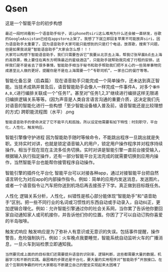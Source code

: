 # Qsen
这是一个智能平台的初步构想

    最近一段时间看到一个语音助手帖子，说iphone的siri这么难用为什么还会被一直研发，谷歌的GoogleAssistan已经在appstore上架了。我想了下就立即回复苹果不可能放弃siri，因为语音助手太重要了。因为语音助手大家可能只能想到的只是打个电话，放首歌，搜索下问题，但是如果我说是“智能语音助手”大家会怎么想！！！
    大家可以构想下智能语音助手，我们只需要告诉它“我要从北京去上海，帮我订张早晨8点去上海的高铁票，晚上要住在离东方明珠最近的星级酒店”，只能助手就帮助我完成了行程的安排。这样我们是不是省去了很多事情，智能助手相当于秘书和助手帮助我们把不关心的一些简单事物完成甚至比人做的更好，提醒你是不是在上海需要一个“专职司机”，一家合口的餐厅等等。

 智能化备忘录（启森篇）
    现在语音助手只能完成一个简单操作，还未达到真正智能。当技术成熟并普及后，语音智能助手会像人一样完成一件事件A，对多个`事件A,B,C`进行编排关联成一个"任务1"。甚至对"任务1,2,3"继续进行编排这样无限递归编排逻辑关系等等。(因为声音是人类自言语言沟通的重要介质，这决定我们先对语音的智能化进行一些构想「至少智能设备植入普及前，语音智能还是比较理想的方式)
跨职能流程图（水平）.png​
   
    智能语音助手的使命决定了它不能平凡和孤独，所以设定他需要有如下特性：时刻职守，平台化，人性化，触发响应。

智能引擎像守护进程
因为智能助手随时等候命令，不能跳出程序一旦跳出就是失职。支持实时对讲，也就是锁定语音输入的用户，锁定用户操作程序并对程序持续操作。相当于现在现在主流多任务切换。实时对讲是智能引擎一直前台接受输入，根据输入执行指定操作，还有一部分智能平台无法完成的就需要切换到应用内操作，当然智能平台也能帮你接管程序自动操作。


智能引擎的插件化平台化
智能平台可以对接各种app，通过对接智能平台把自然语言转化为对应app的内部操作指令。例如：简单的应用内发送消息，发送图片。或者一个语音指令让汽车把你送到机场后再去接孩子下学。真正做到目标既任务。

人性化
逻辑关系分析，人性化，纠错性是核心部分能体现“智能助手”和“语音助手”区别。把一些不同行业的名词或习惯性的东西自动或手动录入，自动纠正，更加逻辑合理化。例如：允许智能引擎通过你的社会关系网，当你累了告诉他你要回家自动通知家人或司机接你，并告诉他们你的位置。你困了了可以自动订购你喜爱的半岛咖啡。

触发式响应
触发响应是为了弥补人有意识或无意识的失误。包括事件提醒，操作警告，危险强制执行。例如：火车晚点我要睡觉，智能系统自动监听火车的广播消息，一旦火车到站检票立即通知我。

    当然要完成上面的的目标我们还需要提升语音的识别率，逻辑判断，这些都需要大量的数据，机器学习和不断的实践。最困难的步骤还是平台化，要大量的实用程序对“智能助手”开放接口。在这个互联网争霸的时代大家都在不断建立自己的壁垒实现起来太困难了
 



